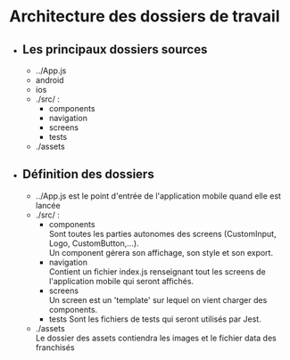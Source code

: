 # Architecture des dossiers de travail

* ## Les principaux dossiers sources
    * ../App.js
    * android
    * ios
    * ./src/ :
        * components
        * navigation
        * screens
        * tests
    * ./assets

* ## Définition des dossiers
    * ../App.js est le point d'entrée de l'application mobile quand elle est lancée
    * ./src/ :
        * components  
            Sont toutes les parties autonomes des screens (CustomInput, Logo, CustomButton,...).  
            Un component gérera son affichage, son style et son export.
        * navigation  
            Contient un fichier index.js renseignant tout les screens de l'application mobile qui seront affichés.
        * screens  
            Un screen est un 'template' sur lequel on vient charger des components.
        * tests
            Sont les fichiers de tests qui seront utilisés par Jest.
    * ./assets  
        Le dossier des assets contiendra les images et le fichier data des franchisés